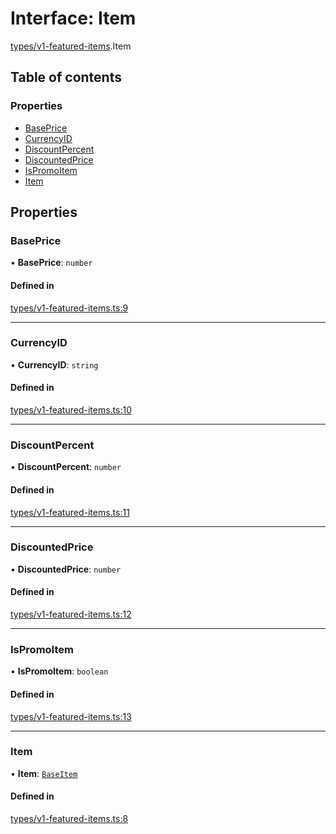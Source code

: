 # Interface: Item

[types/v1-featured-items](../modules/types_v1_featured_items.md).Item

## Table of contents

### Properties

- [BasePrice](types_v1_featured_items.Item.md#baseprice)
- [CurrencyID](types_v1_featured_items.Item.md#currencyid)
- [DiscountPercent](types_v1_featured_items.Item.md#discountpercent)
- [DiscountedPrice](types_v1_featured_items.Item.md#discountedprice)
- [IsPromoItem](types_v1_featured_items.Item.md#ispromoitem)
- [Item](types_v1_featured_items.Item.md#item)

## Properties

### BasePrice

• **BasePrice**: `number`

#### Defined in

[types/v1-featured-items.ts:9](https://github.com/jameslinimk/unofficial-valorant-api/blob/c148ced/package/src/types/v1-featured-items.ts#L9)

___

### CurrencyID

• **CurrencyID**: `string`

#### Defined in

[types/v1-featured-items.ts:10](https://github.com/jameslinimk/unofficial-valorant-api/blob/c148ced/package/src/types/v1-featured-items.ts#L10)

___

### DiscountPercent

• **DiscountPercent**: `number`

#### Defined in

[types/v1-featured-items.ts:11](https://github.com/jameslinimk/unofficial-valorant-api/blob/c148ced/package/src/types/v1-featured-items.ts#L11)

___

### DiscountedPrice

• **DiscountedPrice**: `number`

#### Defined in

[types/v1-featured-items.ts:12](https://github.com/jameslinimk/unofficial-valorant-api/blob/c148ced/package/src/types/v1-featured-items.ts#L12)

___

### IsPromoItem

• **IsPromoItem**: `boolean`

#### Defined in

[types/v1-featured-items.ts:13](https://github.com/jameslinimk/unofficial-valorant-api/blob/c148ced/package/src/types/v1-featured-items.ts#L13)

___

### Item

• **Item**: [`BaseItem`](types_v1_featured_items.BaseItem.md)

#### Defined in

[types/v1-featured-items.ts:8](https://github.com/jameslinimk/unofficial-valorant-api/blob/c148ced/package/src/types/v1-featured-items.ts#L8)
